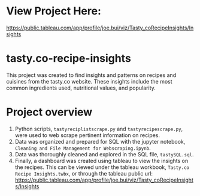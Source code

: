 # View Project Here:
https://public.tableau.com/app/profile/joe.bui/viz/Tasty_coRecipeInsights/Insights

# tasty.co-recipe-insights

This project was created to find insights and patterns on recipes and cuisines from the tasty.co website. These insights include the most common ingredients used, nutritional values, and popularity.


# Project overview 

1. Python scripts, `tastyreciplistscrape.py` and `tastyrecipescrape.py`, were used to web scrape pertinent information on recipes.
2. Data was organized and prepared for SQL with the jupyter notebook, `Cleaning and File Management for Webscraping.ipynb`.
3. Data was thoroughly cleaned and explored in the SQL file, `tastySQL.sql`.
4. Finally, a dashboard was created using tableau to view the insights on the recipes. This can be viewed under the tableau workbook, `Tasty.co Recipe Insights.twbx`, 
or through the tableau public url: https://public.tableau.com/app/profile/joe.bui/viz/Tasty_coRecipeInsights/Insights
